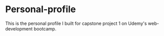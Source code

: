 # Personal-profile
This is the personal profile I built for capstone project 1 on Udemy's web-development bootcamp.
